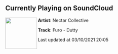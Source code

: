 ## Currently Playing on SoundCloud

[<img align="left" width="100" src="https://i1.sndcdn.com/artworks-000456684822-hs9hu3-t500x500.jpg">](https://soundcloud.com/nectarcollective/furo-dutty)

**Artist**: Nectar Collective 

**Track**: Furo - Dutty

Last updated at 03/10/2021 20:05
